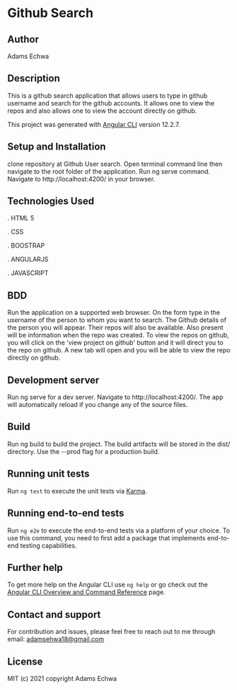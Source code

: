 # Github Search

## Author
Adams Echwa

## Description
This is a github search application that allows users to type in github username and search for the github accounts. It allows one to view the repos and also allows one to view the account directly on github.


This project was generated with [Angular CLI](https://github.com/angular/angular-cli) version 12.2.7.

## Setup and Installation
clone repository at Github User search.
Open terminal command line then navigate to the root folder of the application.
Run ng serve command.
Navigate to http://localhost:4200/ in your browser.



## Technologies Used
. HTML 5

. CSS

. BOOSTRAP

. ANGULARJS

. JAVASCRIPT



## BDD

Run the application on a supported web browser.
On the form type in the username of the person to whom you want to search.
The Github details of the person you will appear. Their repos will also be available.
Also present will be information when the repo was created.
To view the repos on github, you will click on the 'view project on github' button and it will direct you to the repo on github.
A new tab will open and you will be able to view the repo directly on github.

## Development server
Run ng serve for a dev server. Navigate to http://localhost:4200/. The app will automatically reload if you change any of the source files.

## Build
Run ng build to build the project. The build artifacts will be stored in the dist/ directory. Use the --prod flag for a production build.


## Running unit tests

Run `ng test` to execute the unit tests via [Karma](https://karma-runner.github.io).

## Running end-to-end tests

Run `ng e2e` to execute the end-to-end tests via a platform of your choice. To use this command, you need to first add a package that implements end-to-end testing capabilities.

## Further help

To get more help on the Angular CLI use `ng help` or go check out the [Angular CLI Overview and Command Reference](https://angular.io/cli) page.

## Contact and support
For contribution and issues, please feel free to reach out to me through email: adamsehwa18@gmail.com

## License
MIT (c) 2021 copyright Adams Echwa
